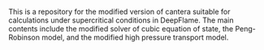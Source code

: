 This is a repository for the modified version of cantera suitable for calculations under supercritical conditions in DeepFlame.
The main contents include the modified solver of cubic equation of state, the Peng-Robinson model, and the modified high pressure transport model. 
